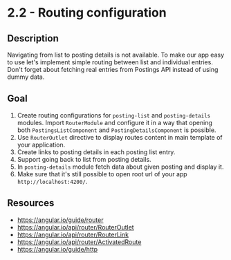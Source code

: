 # 2.2 - Routing configuration

## Description

Navigating from list to posting details is not available. To make our app easy to use let's implement simple routing between list and individual entries. Don't forget about fetching real entries from Postings API instead of using dummy data.

## Goal

1. Create routing configurations for `posting-list` and `posting-details` modules. Import `RouterModule` and configure it in a way that opening both `PostingsListComponent` and `PostingDetailsComponent` is possible.
2. Use `RouterOutlet` directive to display routes content in main template of your application.
3. Create links to posting details in each posting list entry.
4. Support going back to list from posting details.
4. In `posting-details` module fetch data about given posting and display it.
5. Make sure that it's still possible to open root url of your app `http://localhost:4200/`.

## Resources

- https://angular.io/guide/router
- https://angular.io/api/router/RouterOutlet
- https://angular.io/api/router/RouterLink
- https://angular.io/api/router/ActivatedRoute
- https://angular.io/guide/http
